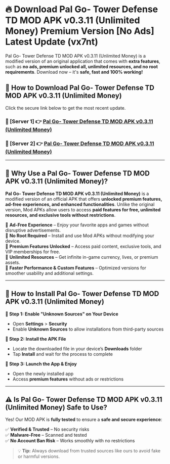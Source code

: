 # 🔥 Download Pal Go- Tower Defense TD MOD APK v0.3.11 (Unlimited Money) Premium Version [No Ads] Latest Update (vx7nt) 

Pal Go- Tower Defense TD MOD APK v0.3.11 (Unlimited Money) is a modified version of an original application that comes with **extra features**, such as **no ads, premium unlocked all, unlimited resources, and no root requirements**. Download now – it's **safe, fast and 100% working!**

## **📱 How to Download Pal Go- Tower Defense TD MOD APK v0.3.11 (Unlimited Money)**  

Click the secure link below to get the most recent update.  

 ### **📌 [Server 1] 👉** [Pal Go- Tower Defense TD MOD APK v0.3.11 (Unlimited Money)](https://apkcomod.com?title=Pal_Go-_Tower_Defense_TD_MOD_APK_v0.3.11_(Unlimited_Money))

 ### **📌 [Server 2] 👉** [Pal Go- Tower Defense TD MOD APK v0.3.11 (Unlimited Money)](https://apkcomod.com?title=Pal_Go-_Tower_Defense_TD_MOD_APK_v0.3.11_(Unlimited_Money))

---

## **🤖 Why Use a Pal Go- Tower Defense TD MOD APK v0.3.11 (Unlimited Money)?**  

**Pal Go- Tower Defense TD MOD APK v0.3.11 (Unlimited Money)** is a modified version of an official APK that offers **unlocked premium features, ad-free experiences, and enhanced functionalities**. Unlike the original version, Mod APKs allow users to access **paid features for free, unlimited resources, and exclusive tools without restrictions**.

🔽 **Ad-Free Experience** – Enjoy your favorite apps and games without disruptive advertisements.  
🔽 **No Root Required** – Install and use Mod APKs without modifying your device.  
🔽 **Premium Features Unlocked** – Access paid content, exclusive tools, and VIP memberships for free.  
🔽 **Unlimited Resources** – Get infinite in-game currency, lives, or premium assets.  
🔽 **Faster Performance & Custom Features** – Optimized versions for smoother usability and additional settings.  

---

## **🚀 How to Install Pal Go- Tower Defense TD MOD APK v0.3.11 (Unlimited Money)**  

**🔹 Step 1:** **Enable "Unknown Sources" on Your Device**  
- Open **Settings** > **Security**  
- Enable **Unknown Sources** to allow installations from third-party sources  

**🔹 Step 2:** **Install the APK File**  
- Locate the downloaded file in your device’s **Downloads** folder  
- Tap **Install** and wait for the process to complete  

**🔹 Step 3:** **Launch the App & Enjoy**  
- Open the newly installed app  
- Access **premium features** without ads or restrictions  

---

## **⚠️ Is Pal Go- Tower Defense TD MOD APK v0.3.11 (Unlimited Money) Safe to Use?**  

Yes! Our MOD APK is **fully tested** to ensure a **safe and secure experience**:

✅ **Verified & Trusted** – No security risks  
✅ **Malware-Free** – Scanned and tested  
✅ **No Account Ban Risk** – Works smoothly with no restrictions  

> 💡 **Tip:** Always download from trusted sources like ours to avoid fake or harmful versions.